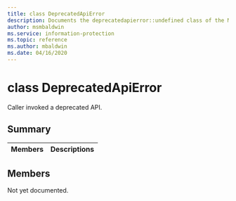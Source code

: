 ```yaml
---
title: class DeprecatedApiError 
description: Documents the deprecatedapierror::undefined class of the Microsoft Information Protection (MIP) SDK.
author: msmbaldwin
ms.service: information-protection
ms.topic: reference
ms.author: mbaldwin
ms.date: 04/16/2020
---
```


# class DeprecatedApiError 
Caller invoked a deprecated API.
  
## Summary
 Members                        | Descriptions                                
--------------------------------|---------------------------------------------
  
## Members
Not yet documented.
